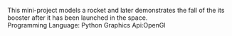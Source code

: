 This mini-project models a rocket and later demonstrates the fall of the its booster after it has been launched in the space.
</br>
Programming Language: Python
Graphics Api:OpenGl
